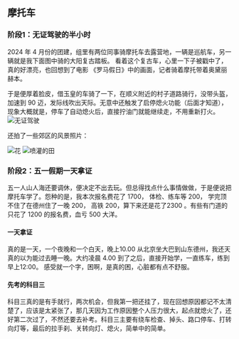 ## 摩托车

### 阶段1：无证驾驶的半小时
2024 年 4 月份的团建，组里有两位同事骑摩托车去露营地，一辆是巡航车，另一辆就是我下面图中骑的大阳复古踏板。
看着这个复古车，心里一下子被戳中了，真的好漂亮，也回想到了电影 《罗马假日》中的画面，记者骑着摩托带着奥黛丽赫本。

于是便厚着脸皮，借玉皇的车骑了一下，在顺义附近的村子道路骑行，没带头盔，加速到 90 迈，发际线吹出天际。无意中还触发了启停熄火功能（后面才知道），现象大概就是，停车了自动熄火后，直接拧油门就能继续走，不用重新打火。
![无证驾驶](https://bucket-for-image.s3.bitiful.net/taban.jpeg "4月份TB的时候，第一次骑同事的踏板车")

还拍了一些郊区的风景照片：

![花](https://bucket-for-image.s3.bitiful.net/camping1.jpeg "初春的花")
![喷灌的田](https://bucket-for-image.s3.bitiful.net/camping2.jpeg "喷灌的草地")

### 阶段2：五一假期一天拿证
五一人山人海还要调休，便决定不出去玩。但总得找点什么事情做做，于是便说把摩托车学了。怨种的是，我本次报名费花了 1700， 体检、练车等 200， 学完顶不住了在德州住了一晚 200， 高铁 200，算下来还是花了2300 。有些有门道的只花了 1200 的报名费，血亏 500 大洋。 
#### 一天拿证
真的是一天，一个夜晚和一个白天，晚上10.00 从北京坐大巴到山东德州，我还天真的以为能过去睡一晚。大约凌晨 4.00 到了之后，直接开始学，一直练车，练到早上12:00。 感受就一个字，困啊，是真的困，心脏都有点不舒服。
####  先考的科目三
科目三真的是有手就行，两次机会，但我第一把还挂了，现在回想原因都记不太清楚了，应该是太紧张了，那几天因为工作原因整个人压力很大，起点就熄火了，还好第二次过了，不然还要去补考。科目三主要有绕车检查、掉头、路口停车、打转向灯等，最后的拉手刹、关转向灯、熄火，简单中的简单。
